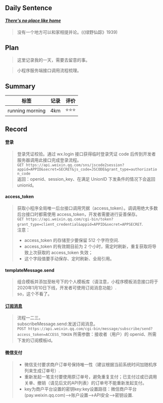 ## **Daily Sentence**
#### <u>*There's no place like home*</u>
> 没有一个地方可以和家相提并论。(《绿野仙踪》1939)

## **Plan**
> 这里记录我的一天，需要去留意的事。

> 小程序服务端接口调用流程梳理。

## **Summary**
|      标签       | 记录 | 评价 |
|:---------------:|:----:|:----:|
| running morning | 4km  | ⭐⭐⭐  |


## Record
#### 登录
> 登录凭证校验。通过 wx.login 接口获得临时登录凭证 code 后传到开发者服务器调用此接口完成登录流程。  
> `GET https://api.weixin.qq.com/sns/jscode2session?appid=APPID&secret=SECRET&js_code=JSCODE&grant_type=authorization_code`   
> 返回：openid、session_key、在满足 UnionID 下发条件的情况下会返回unionid。

#### access_token
> 获取小程序全局唯一后台接口调用凭据（access_token）。调调用绝大多数后台接口时都需使用 access_token，开发者需要进行妥善保存。   
> `GET https://api.weixin.qq.com/cgi-bin/token?grant_type=client_credential&appid=APPID&secret=APPSECRET`.  
> 注意：
> + access_token 的存储至少要保留 512 个字符空间.   
> + access_token 的有效期目前为 2 个小时，需定时刷新，重复获取将导致上次获取的 access_token 失效；  
> + 这个字段值要手动保存、定时刷新、全局引用。  

#### templateMessage.send
> 组合模板并添加至帐号下的个人模板库（请注意，小程序模板消息接口将于2020年1月10日下线，开发者可使用订阅消息功能）.  
> so，这个不看了。

#### [订阅消息](https://developers.weixin.qq.com/miniprogram/dev/framework/open-ability/subscribe-message.html)
> 流程一二三。  
> subscribeMessage.send:发送订阅消息。  
> `POST https://api.weixin.qq.com/cgi-bin/message/subscribe/send?access_token=ACCESS_TOKEN` 
> 所需参数：接收者（用户）的 openid、所需下发的订阅模板id。 

#### 微信支付
> + 微信支付要求商户订单号保持唯一性（建议根据当前系统时间加随机序列来生成订单号）. 
> + 重新发起一笔支付要使用原订单号，避免重复支付；已支付过或已调用关单、撤销（请见后文的API列表）的订单号不能重新发起支付。 
> + key为商户平台设置的密钥key:key设置路径：微信商户平台(pay.weixin.qq.com)-->账户设置-->API安全-->密钥设置.    


